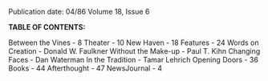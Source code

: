 Publication date: 04/86
Volume 18, Issue 6

**TABLE OF CONTENTS:**

Between the Vines - 8
Theater - 10
New Haven - 18
Features - 24
Words on Creation - Donald W. Faulkner
Without the Make-up - Paul T. Kihn
Changing Faces - Dan Waterman
In the Tradition - Tamar Lehrich
Opening Doors - 36
Books - 44
Afterthought - 47
NewsJournal - 4

